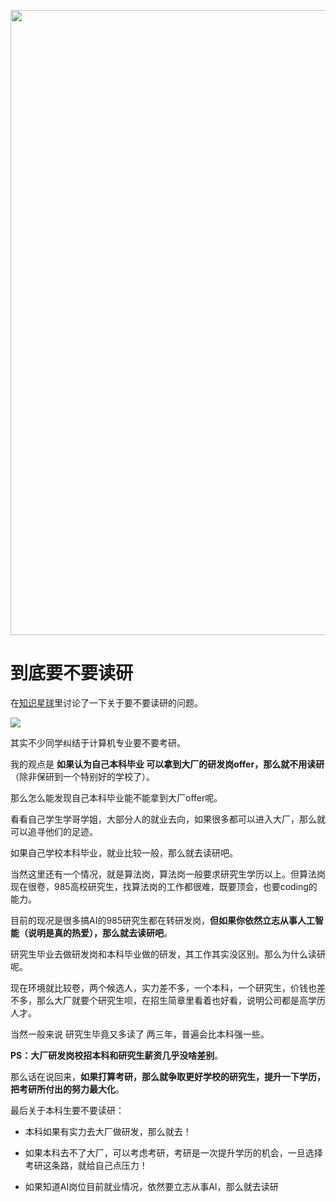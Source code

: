 <p align="center">
<a href="https://mp.weixin.qq.com/s/QVF6upVMSbgvZy8lHZS3CQ" target="_blank">
  <img src="https://code-thinking-1253855093.file.myqcloud.com/pics/20210924105952.png" width="1000"/>
</a>

# 到底要不要读研

在[知识星球](https://mp.weixin.qq.com/s/QVF6upVMSbgvZy8lHZS3CQ)里讨论了一下关于要不要读研的问题。

![](https://gitee.com/programmercarl/pics/raw/master/pic1/20210613230829.png)

其实不少同学纠结于计算机专业要不要考研。

我的观点是 **如果认为自己本科毕业 可以拿到大厂的研发岗offer，那么就不用读研**（除非保研到一个特别好的学校了）。

那么怎么能发现自己本科毕业能不能拿到大厂offer呢。

看看自己学生学哥学姐，大部分人的就业去向，如果很多都可以进入大厂，那么就可以追寻他们的足迹。

如果自己学校本科毕业，就业比较一般，那么就去读研吧。

当然这里还有一个情况，就是算法岗，算法岗一般要求研究生学历以上。但算法岗现在很卷，985高校研究生，找算法岗的工作都很难，既要顶会，也要coding的能力。

目前的现况是很多搞AI的985研究生都在转研发岗，**但如果你依然立志从事人工智能（说明是真的热爱），那么就去读研吧**。

研究生毕业去做研发岗和本科毕业做的研发，其工作其实没区别。那么为什么读研呢。

现在环境就比较卷，两个候选人，实力差不多，一个本科，一个研究生，价钱也差不多，那么大厂就要个研究生呗，在招生简章里看着也好看，说明公司都是高学历人才。

当然一般来说 研究生毕竟又多读了 两三年，普遍会比本科强一些。

**PS：大厂研发岗校招本科和研究生薪资几乎没啥差别**。


那么话在说回来，**如果打算考研，那么就争取更好学校的研究生，提升一下学历，把考研所付出的努力最大化**。

最后关于本科生要不要读研：

* 本科如果有实力去大厂做研发，那么就去！

* 如果本科去不了大厂，可以考虑考研，考研是一次提升学历的机会，一旦选择考研这条路，就给自己点压力！

* 如果知道AI岗位目前就业情况，依然要立志从事AI，那么就去读研


